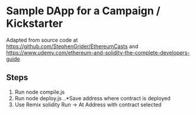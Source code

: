 # Sample DApp for a Campaign / Kickstarter

Adapted from source code at https://github.com/StephenGrider/EthereumCasts and https://www.udemy.com/ethereum-and-solidity-the-complete-developers-guide

## Steps

1. Run node compile.js
2. Run node deploy.js
..*Save address where contract is deployed
3. Use Remix solidity Run -> At Address with contract selected
